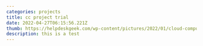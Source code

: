 ```yaml
---
categories: projects
title: cc project trial
date: 2022-04-27T06:15:56.221Z
thumb: https://helpdeskgeek.com/wp-content/pictures/2022/01/cloud-computing.jpeg
description: this is a test
---
```

